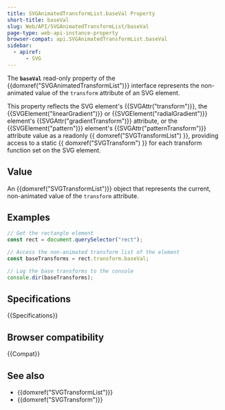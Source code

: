 ```yaml
---
title: SVGAnimatedTransformList.baseVal Property
short-title: baseVal
slug: Web/API/SVGAnimatedTransformList/baseVal
page-type: web-api-instance-property
browser-compat: api.SVGAnimatedTransformList.baseVal
sidebar:
  - apiref:
      - SVG
---
```


The **`baseVal`** read-only property of the {{domxref("SVGAnimatedTransformList")}} interface represents the non-animated value of the `transform` attribute of an SVG element.

This property reflects the SVG element's {{SVGAttr("transform")}}, the {{SVGElement("linearGradient")}} or {{SVGElement("radialGradient")}} element's {{SVGAttr("gradientTransform")}} attribute, or the {{SVGElement("pattern")}} element's {{SVGAttr("patternTransform")}} attribute value as a readonly {{ domxref("SVGTransformList") }}, providing access to a static {{ domxref("SVGTransform") }} for each transform function set on the SVG element.

## Value

An {{domxref("SVGTransformList")}} object that represents the current, non-animated value of the `transform` attribute.

## Examples

```js
// Get the rectangle element
const rect = document.querySelector("rect");

// Access the non-animated transform list of the element
const baseTransforms = rect.transform.baseVal;

// Log the base transforms to the console
console.dir(baseTransforms);
```

## Specifications

{{Specifications}}

## Browser compatibility

{{Compat}}

## See also

- {{domxref("SVGTransformList")}}
- {{domxref("SVGTransform")}}
